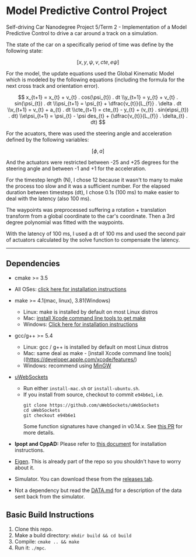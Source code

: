 # Model Predictive Control Project

Self-driving Car Nanodegree Project 5/Term 2 - Implementation of a Model Predictive Control to drive a car around a track on a simulation.

The state of the car on a specifically period of time was define by the following state: 

$$
[x, y, \psi, v, cte, e\psi]
$$

For the model, the update equations used the Global Kinematic Model which is modeled by the following equations (including the formula for the next cross track and orientation error).

$$
x_{t+1} = x_{t} + v_{t} . cos(\psi_{t}) . dt
\\y_{t+1} = y_{t} + v_{t} . sin(\psi_{t}) . dt
\\\psi_{t+1} = \psi_{t} + \dfrac{v_{t}}{L_{f}} . \delta . dt
\\v_{t+1} = v_{t} + a_{t} . dt
\\cte_{t+1} = cte_{t} - y_{t} + (v_{t} . sin(e\psi_{t}) . dt) 
\\e\psi_{t+1} = \psi_{t} - \psi des_{t} + (\dfrac{v_{t}}{L_{f}} . \delta_{t} . dt)
$$

For the acuators, there was used the steering angle and acceleration defined by the following variables:

$$
[\phi, a]
$$

And the actuators were restricted between -25 and +25 degrees for the steering angle and between -1 and +1 for the acceleration.

For the timestep length (N), I chose 12 because it wasn't to many to make the process too slow and it was a sufficient number. For the elapsed duration between timesteps (dt), I chose 0.1s (100 ms) to make easier to deal with the latency (also 100 ms).

The waypoints was preprocessed suffering a rotation + translation transform from a global coordinate to the car's coordinate. Then a 3rd degree polynomial was fitted with the waypoints.

With the latency of 100 ms, I used a dt of 100 ms and used the second pair of actuators calculated by the solve function to compensate the latency. 

---

## Dependencies

* cmake >= 3.5
 * All OSes: [click here for installation instructions](https://cmake.org/install/)
* make >= 4.1(mac, linux), 3.81(Windows)
  * Linux: make is installed by default on most Linux distros
  * Mac: [install Xcode command line tools to get make](https://developer.apple.com/xcode/features/)
  * Windows: [Click here for installation instructions](http://gnuwin32.sourceforge.net/packages/make.htm)
* gcc/g++ >= 5.4
  * Linux: gcc / g++ is installed by default on most Linux distros
  * Mac: same deal as make - [install Xcode command line tools]((https://developer.apple.com/xcode/features/)
  * Windows: recommend using [MinGW](http://www.mingw.org/)
* [uWebSockets](https://github.com/uWebSockets/uWebSockets)
  * Run either `install-mac.sh` or `install-ubuntu.sh`.
  * If you install from source, checkout to commit `e94b6e1`, i.e.
    ```
    git clone https://github.com/uWebSockets/uWebSockets
    cd uWebSockets
    git checkout e94b6e1
    ```
    Some function signatures have changed in v0.14.x. See [this PR](https://github.com/udacity/CarND-MPC-Project/pull/3) for more details.

* **Ipopt and CppAD:** Please refer to [this document](https://github.com/udacity/CarND-MPC-Project/blob/master/install_Ipopt_CppAD.md) for installation instructions.
* [Eigen](http://eigen.tuxfamily.org/index.php?title=Main_Page). This is already part of the repo so you shouldn't have to worry about it.
* Simulator. You can download these from the [releases tab](https://github.com/udacity/self-driving-car-sim/releases).
* Not a dependency but read the [DATA.md](./DATA.md) for a description of the data sent back from the simulator.


## Basic Build Instructions

1. Clone this repo.
2. Make a build directory: `mkdir build && cd build`
3. Compile: `cmake .. && make`
4. Run it: `./mpc`.
